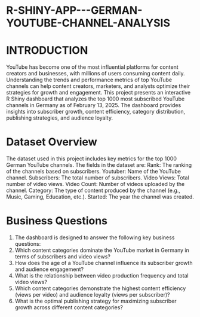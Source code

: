 # R-SHINY-APP---GERMAN-YOUTUBE-CHANNEL-ANALYSIS

# INTRODUCTION
YouTube has become one of the most influential platforms for content creators and businesses, with millions of users consuming content daily. Understanding the trends and performance metrics of top YouTube channels can help content creators, marketers, and analysts optimize their strategies for growth and engagement. This project presents an interactive R Shiny dashboard that analyzes the top 1000 most subscribed YouTube channels in Germany as of February 13, 2025. The dashboard provides insights into subscriber growth, content efficiency, category distribution, publishing strategies, and audience loyalty.


# Dataset Overview
The dataset used in this project includes key metrics for the top 1000 German YouTube channels. The fields in the dataset are:
Rank: The ranking of the channels based on subscribers.
Youtuber: Name of the YouTube channel.
Subscribers: The total number of subscribers.
Video Views: Total number of video views.
Video Count: Number of videos uploaded by the channel.
Category: The type of content produced by the channel (e.g., Music, Gaming, Education, etc.).
Started: The year the channel was created.
# Business Questions
1. The dashboard is designed to answer the following key business questions:
2. Which content categories dominate the YouTube market in Germany in terms of subscribers and video views?
3. How does the age of a YouTube channel influence its subscriber growth and audience engagement?
4. What is the relationship between video production frequency and total video views?
5. Which content categories demonstrate the highest content efficiency (views per video) and audience loyalty (views per subscriber)?
6. What is the optimal publishing strategy for maximizing subscriber growth across different content categories?
